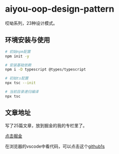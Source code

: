 # aiyou-oop-design-pattern

哎呦系列，23种设计模式。

## 环境安装与使用

```bash
# 初始npm配置
npm init -y

# 安装基础依赖
npm i -D typescript @types/typescript

# 初始ts配置
npx tsc --init

# 当前目录递归编译
npx tsc
```
## 文章地址

写了25篇文章，放到掘金的我的专栏里了。

[点击掘金](https://juejin.cn/column/7068822869085519879)

在浏览器的vscode中看代码，可以点击这个[github1s](https://github1s.com/aiyoudiao/aiyou-oop-design-pattern)


